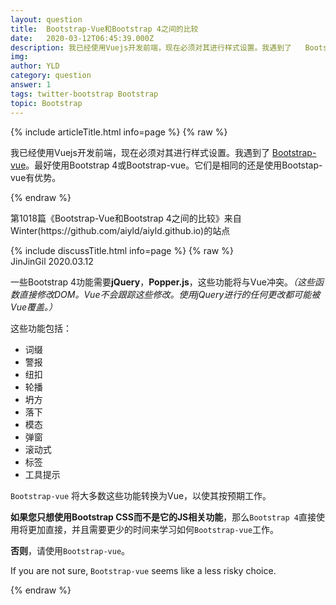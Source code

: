 ```yaml
---
layout: question
title:  Bootstrap-Vue和Bootstrap 4之间的比较
date:   2020-03-12T06:45:39.000Z
description: 我已经使用Vuejs开发前端，现在必须对其进行样式设置。我遇到了   Bootstrap-vue。最好使用Bootstrap 4或Bootstrap-vu...
img: 
author: YLD
category: question
answer: 1
tags: twitter-bootstrap Bootstrap
topic: Bootstrap
---
```

<div class="article-root">
  <div class="article">
    {% include articleTitle.html info=page %}
    {% raw %}
    <div class="article-content"><p><font style="vertical-align: inherit;"><font style="vertical-align: inherit;">我已经使用Vuejs开发前端，现在必须对其进行样式设置。</font><font style="vertical-align: inherit;">我遇到了   </font></font><a href="https://bootstrap-vue.js.org/docs/" rel="noreferrer"><font style="vertical-align: inherit;"><font style="vertical-align: inherit;">Bootstrap-vue</font></font></a><font style="vertical-align: inherit;"><font style="vertical-align: inherit;">。</font><font style="vertical-align: inherit;">最好使用Bootstrap 4或Bootstrap-vue。</font><font style="vertical-align: inherit;">它们是相同的还是使用Bootstap-vue有优势。</font></font></p></div>
    {% endraw %}
  </div>
  <p class="winter_mark">第1018篇《Bootstrap-Vue和Bootstrap 4之间的比较》来自Winter(https://github.com/aiyld/aiyld.github.io)的站点</p>
  <div class="discuss-wrapper">
    {% include discussTitle.html info=page %}
    {% raw %}
    <div class="discuss-list">
    <div class="discuss-item">
        <div class="discuss-parent">
          <div class="discuss-meta">
            <span class="discuss-user">JinJinGil</span>
            <span class="discuss-time">2020.03.12</span>
          </div>
          <div class="discuss-comment"><p><font style="vertical-align: inherit;"><font style="vertical-align: inherit;">一些Bootstrap 4功能需要</font></font><strong><font style="vertical-align: inherit;"><font style="vertical-align: inherit;">jQuery</font></font></strong><font style="vertical-align: inherit;"><font style="vertical-align: inherit;">，</font></font><strong><font style="vertical-align: inherit;"><font style="vertical-align: inherit;">Popper.js</font></font></strong><font style="vertical-align: inherit;"><font style="vertical-align: inherit;">，这些功能将与Vue冲突。</font></font><em><font style="vertical-align: inherit;"><font style="vertical-align: inherit;">（这些函数直接修改DOM。Vue不会跟踪这些修改。使用jQuery进行的任何更改都可能被Vue覆盖。）</font></font></em></p>

<p><font style="vertical-align: inherit;"><font style="vertical-align: inherit;">这些功能包括：</font></font></p>

<ul>
<li><font style="vertical-align: inherit;"><font style="vertical-align: inherit;">词缀</font></font></li>
<li><font style="vertical-align: inherit;"><font style="vertical-align: inherit;">警报</font></font></li>
<li><font style="vertical-align: inherit;"><font style="vertical-align: inherit;">纽扣</font></font></li>
<li><font style="vertical-align: inherit;"><font style="vertical-align: inherit;">轮播</font></font></li>
<li><font style="vertical-align: inherit;"><font style="vertical-align: inherit;">坍方</font></font></li>
<li><font style="vertical-align: inherit;"><font style="vertical-align: inherit;">落下</font></font></li>
<li><font style="vertical-align: inherit;"><font style="vertical-align: inherit;">模态</font></font></li>
<li><font style="vertical-align: inherit;"><font style="vertical-align: inherit;">弹窗</font></font></li>
<li><font style="vertical-align: inherit;"><font style="vertical-align: inherit;">滚动式</font></font></li>
<li><font style="vertical-align: inherit;"><font style="vertical-align: inherit;">标签</font></font></li>
<li><font style="vertical-align: inherit;"><font style="vertical-align: inherit;">工具提示</font></font></li>
</ul>

<p><code>Bootstrap-vue</code><font style="vertical-align: inherit;"><font style="vertical-align: inherit;"> 将大多数这些功能转换为Vue，以使其按预期工作。</font></font></p>

<p><strong><font style="vertical-align: inherit;"><font style="vertical-align: inherit;">如果您只想使用Bootstrap CSS而不是它的JS相关功能</font></font></strong><font style="vertical-align: inherit;"><font style="vertical-align: inherit;">，那么</font></font><code>Bootstrap 4</code><font style="vertical-align: inherit;"><font style="vertical-align: inherit;">直接</font><font style="vertical-align: inherit;">使用</font><font style="vertical-align: inherit;">将更加直接，并且需要更少的时间来学习如何</font></font><code>Bootstrap-vue</code><font style="vertical-align: inherit;"><font style="vertical-align: inherit;">工作。</font></font></p>

<p><strong><font style="vertical-align: inherit;"><font style="vertical-align: inherit;">否则</font></font></strong><font style="vertical-align: inherit;"><font style="vertical-align: inherit;">，请使用</font></font><code>Bootstrap-vue</code><font style="vertical-align: inherit;"><font style="vertical-align: inherit;">。</font></font></p>

<p>If you are not sure, <code>Bootstrap-vue</code> seems like a less risky choice.</p></div>
        </div></div>
    </div>
    {% endraw %}
  </div>
<div>
